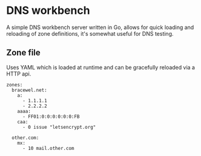 # DNS workbench

A simple DNS workbench server written in Go, allows for quick loading and reloading
of zone definitions, it's somewhat useful for DNS testing.

## Zone file

Uses YAML which is loaded at runtime and can be gracefully reloaded via a HTTP api.

```
zones:
  bracewel.net:
    a:
      - 1.1.1.1
      - 2.2.2.2
    aaaa:
      - FF01:0:0:0:0:0:0:FB
    caa:
      - 0 issue "letsencrypt.org"

  other.com:
    mx:
      - 10 mail.other.com
```
